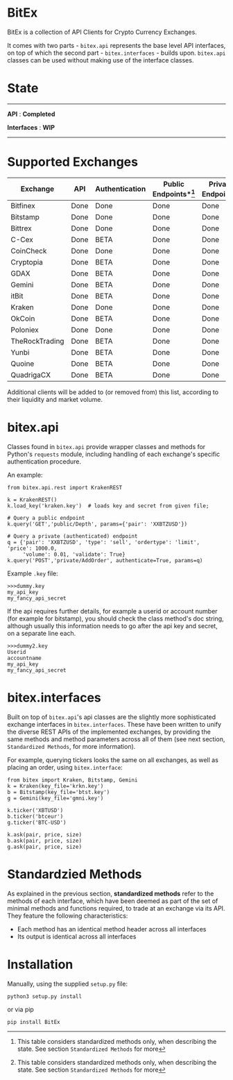 # BitEx
BitEx is a collection of API Clients for Crypto Currency Exchanges.

It comes with two parts - `bitex.api` represents the base level API
interfaces, on top of which the second part - `bitex.interfaces` - builds upon.
`bitex.api` classes can be used without making use of the interface classes.


# State
--------------------------------

**API** : **Completed**

**Interfaces** : **WIP**

--------------------------------


# Supported Exchanges

| Exchange       | API  | Authentication | Public Endpoints*[^1] | Private Endpoints[^1] | Formatters | Tests |
|----------------|------|----------------|-------------------|--------------------|------------|-------|
| Bitfinex       | Done | Done           | Done              | Done               | WIP        | WIP   |
| Bitstamp       | Done | Done           | Done              | Done               | WIP        | WIP   |
| Bittrex        | Done | Done           | Done              | Done               | WIP        | WIP   |
| C-Cex          | Done | BETA           | Done              | Done               | Planned    | WIP   |
| CoinCheck      | Done | Done           | Done              | Done               | Planned    | WIP   |
| Cryptopia      | Done | BETA           | Done              | Done               | Planned    | WIP   |
| GDAX           | Done | BETA           | Done              | Done               | Planned    | WIP   |
| Gemini         | Done | BETA           | Done              | Done               | Planned    | WIP   |
| itBit          | Done | BETA           | Done              | Done               | Planned    | WIP   |
| Kraken         | Done | Done           | Done              | Done               | WIP        | WIP   |
| OkCoin         | Done | BETA           | Done              | Done               | Planned    | WIP   |
| Poloniex       | Done | Done           | Done              | Done               | WIP        | WIP   |
| TheRockTrading | Done | BETA           | Done              | Done               | Planned    | WIP   |
| Yunbi          | Done | BETA           | Done              | Done               | Planned    | WIP   |
| Quoine         | Done | BETA           | Done              | Done               | Planned    | WIP   |
| QuadrigaCX     | Done | BETA           | Done              | Done               | Planned    | WIP   |

Additional clients will be added to (or removed from) this list, 
according to their liquidity and market volume.

[^1]: This table considers standardized methods only, when describing the state. See section `Standardized Methods` for more

# bitex.api

Classes found in `bitex.api` provide wrapper classes and methods for Python's
`requests` module, including handling of each exchange's specific authentication
procedure.

An example:
```
from bitex.api.rest import KrakenREST

k = KrakenREST()
k.load_key('kraken.key')  # loads key and secret from given file;

# Query a public endpoint
k.query('GET','public/Depth', params={'pair': 'XXBTZUSD'})

# Query a private (authenticated) endpoint
q = {'pair': 'XXBTZUSD', 'type': 'sell', 'ordertype': 'limit', 'price': 1000.0,
     'volume': 0.01, 'validate': True}
k.query('POST','private/AddOrder', authenticate=True, params=q)

```

Example `.key` file:
```
>>>dummy.key
my_api_key
my_fancy_api_secret
```

If the api requires further details, for example a userid or account 
number (for example for bitstamp), you should check the class method's doc string,
although usually this information needs to go after the api key
and secret, on a separate line each.
```
>>>dummy2.key
Userid
accountname
my_api_key
my_fancy_api_secret
```

# bitex.interfaces

Built on top of `bitex.api`'s api classes are the slightly more sophisticated
exchange interfaces in `bitex.interfaces`. These have been written to unify
the diverse REST APIs of the implemented exchanges, by providing the same methods and method parameters
across all of them (see next section, `Standardized Methods`, for more information).

For example, querying tickers looks the same on all exchanges, as well as
placing an order, using `bitex.interface`:

```
from bitex import Kraken, Bitstamp, Gemini
k = Kraken(key_file='krkn.key')
b = Bitstamp(key_file='btst.key')
g = Gemini(key_file='gmni.key')

k.ticker('XBTUSD')
b.ticker('btceur')
g.ticker('BTC-USD')

k.ask(pair, price, size)
b.ask(pair, price, size)
g.ask(pair, price, size)
```

# Standardzied Methods

As explained in the previous section, __standardized methods__ refer to the methods of each interface,
which have been deemed as part of the set of minimal methods and functions required, to trade
at an exchange via its API. They feature the following characteristics:

- Each method has an identical method header across all interfaces
- Its output is identical across all interfaces

# Installation

Manually, using the supplied `setup.py` file:

`python3 setup.py install`

or via pip

`pip install BitEx`

